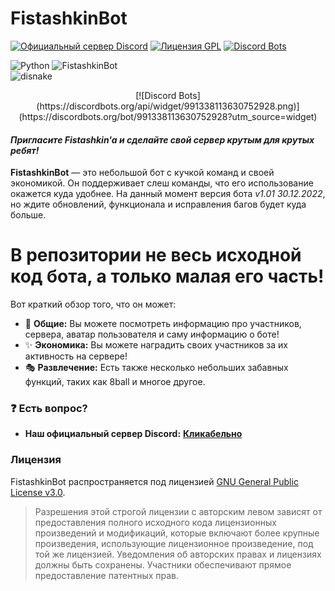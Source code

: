 # FistashkinBot
[![Официальный сервер Discord](https://discordapp.com/api/guilds/809899167282364416/embed.png)](https://discord.gg/Q69xQnzR6m)
[![Лицензия GPL](https://badges.frapsoft.com/os/gpl/gpl.svg?v=103)](LICENSE)
[![Discord Bots](https://discordbots.org/api/widget/991338113630752928.png)](https://discordbots.org/bot/991338113630752928?utm_source=widget)

![Python](https://img.shields.io/badge/Python-3.11-blue?style=for-the-badge&logo=python)
![FistashkinBot](https://img.shields.io/badge/Fistashkin%20Bot-Версия%3A%201.01-8df8a7?style=for-the-badge&logo=discord&logoColor=8df8a7)<br>
![disnake](https://img.shields.io/badge/disnake-black?style=for-the-badge&logo=discord)

<div align="center">
  [![Discord Bots](https://discordbots.org/api/widget/991338113630752928.png)](https://discordbots.org/bot/991338113630752928?utm_source=widget)
</div>

#### *Пригласите Fistashkin'a и сделайте свой сервер крутым для крутых ребят!*
**FistashkinBot** — это небольшой бот с кучкой команд и своей экономикой. Он поддерживает слеш команды, что его использование окажется куда удобнее. На данный момент версия бота *v1.01 30.12.2022*, но ждите обновлений, функционала и исправления багов будет куда больше. 

# **В репозитории не весь исходной код бота, а только малая его часть!**

Вот краткий обзор того, что он может:
* 🎀 **Общие:** Вы можете посмотреть информацию про участников, сервера, аватар пользователя и саму информацию о боте!
* ✨ **Экономика:** Вы можете наградить своих участников за их активность на сервере!
* 🎭 **Развлечение:** Есть также несколько небольших забавных функций, таких как 8ball и многое другое.

### :question: Есть вопрос?
* **Наш официальный сервер Discord:** [**Кликабельно**](https://discord.gg/Q69xQnzR6m)

### Лицензия
FistashkinBot распространяется под лицензией [GNU General Public License v3.0](LICENSE).
> Разрешения этой строгой лицензии с авторским левом зависят от предоставления полного исходного кода лицензионных произведений и модификаций, которые включают более крупные произведения, использующие лицензионное произведение, под той же лицензией. Уведомления об авторских правах и лицензиях должны быть сохранены. Участники обеспечивают прямое предоставление патентных прав.
> 

